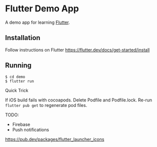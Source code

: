 # Flutter Demo App

A demo app for learning [Flutter](https://flutter.dev/).

## Installation

Follow instructions on Flutter https://flutter.dev/docs/get-started/install


## Running

```
$ cd demo
$ flutter run
```

Quick Trick

If iOS build fails with cocoapods. Delete Podfile and Podfile.lock. Re-run `flutter pub get` to regenerate pod files.


TODO:
- Firebase
- Push notifications

https://pub.dev/packages/flutter_launcher_icons